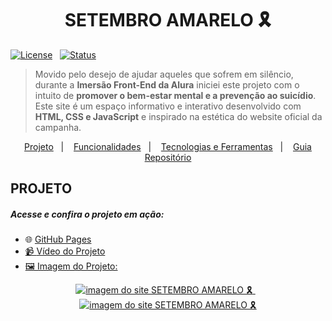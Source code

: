 <h1 align="center">SETEMBRO AMARELO 🎗️</h1>

<div>
  
[![License](https://img.shields.io/badge/Licença-MIT-yellow)](./LICENSE)&nbsp;&nbsp;
[![Status](https://img.shields.io/badge/Status-Desenvolvendo_Melhorias-blue)]()

</div>
 
> Movido pelo desejo de ajudar aqueles que sofrem em silêncio, durante a **Imersão Front-End da Alura** iniciei este projeto com o intuito de **promover o bem-estar mental e a prevenção ao suicídio**. Este site é um espaço informativo e interativo desenvolvido com **HTML, CSS e JavaScript** e inspirado na estética do website oficial da campanha.

<p align="center">
  <a href="#projeto">Projeto</a>&nbsp;&nbsp;&nbsp;|&nbsp;&nbsp;&nbsp;
  <a href="#funcionalidades">Funcionalidades</a>&nbsp;&nbsp;&nbsp;|&nbsp;&nbsp;&nbsp;
  <a href="#tecnologias-e-ferramentas">Tecnologias e Ferramentas</a>&nbsp;&nbsp;&nbsp;|&nbsp;&nbsp;&nbsp;
  <a href="#estruturação-do-projeto">Guia Repositório</a>
</p>


<h2>PROJETO</h2>
<h5>Acesse e confira o projeto em ação:</h5>

* 🌐 <a href="https://lucas16716.github.io/setembro-amarelo/">GitHub Pages
* 📹 <a href="https://drive.google.com/file/d/1gq1bJRB8ZH7NV1mHLzFkXgGT-SVYWEil/view?usp=sharing">Vídeo do Projeto
* 🖼️ Imagem do Projeto:

<div align="center">
  
   <a target="_blank" href="https://lucas16716.github.io/setembro-amarelo/">
   <img href="https://lucas16716.github.io/setembro-amarelo/" src="./docs/src/imagens/dv/mockup1.jpg" alt="imagem do site SETEMBRO AMARELO 🎗️">
   </a>
&nbsp;&nbsp;
 <a target="_blank" href="https://lucas16716.github.io/setembro-amarelo/">
   <img href="https://lucas16716.github.io/setembro-amarelo/" src="./docs/src/imagens/dv/mockup2.jpg" alt="imagem do site SETEMBRO AMARELO 🎗️">
   </a>
   
 </div>


